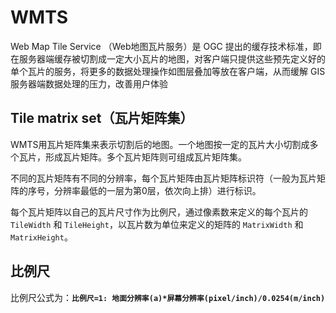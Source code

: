 # WMTS
Web Map Tile Service （Web地图瓦片服务）是 OGC 提出的缓存技术标准，即在服务器端缓存被切割成一定大小瓦片的地图，对客户端只提供这些预先定义好的单个瓦片的服务，将更多的数据处理操作如图层叠加等放在客户端，从而缓解 GIS 服务器端数据处理的压力，改善用户体验

## Tile matrix set（瓦片矩阵集）
WMTS用瓦片矩阵集来表示切割后的地图。一个地图按一定的瓦片大小切割成多个瓦片，形成瓦片矩阵。多个瓦片矩阵则可组成瓦片矩阵集。

不同的瓦片矩阵有不同的分辨率，每个瓦片矩阵由瓦片矩阵标识符（一般为瓦片矩阵的序号，分辨率最低的一层为第0层，依次向上排）进行标识。

每个瓦片矩阵以自己的瓦片尺寸作为比例尺，通过像素数来定义的每个瓦片的 `TileWidth` 和 `TileHeight`，以瓦片数为单位来定义的矩阵的 `MatrixWidth` 和 `MatrixHeight`。

## 比例尺
比例尺公式为：**`比例尺=1: 地面分辨率(a)*屏幕分辨率(pixel/inch)/0.0254(m/inch)`**